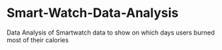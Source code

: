 # Smart-Watch-Data-Analysis
Data Analysis of Smartwatch data to show on which days users burned most of their calories
